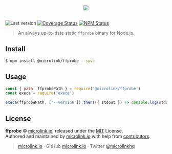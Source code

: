 <div align="center">
  <img src="https://cdn.microlink.io/logo/banner.png">
  <br>
  <br>
</div>


![Last version](https://img.shields.io/github/tag/microlinkhq/ffprobe.svg?style=flat-square)
[![Coverage Status](https://img.shields.io/coveralls/microlinkhq/ffprobe.svg?style=flat-square)](https://coveralls.io/github/microlinkhq/ffprobe)
[![NPM Status](https://img.shields.io/npm/dm/@microlink/ffprobe.svg?style=flat-square)](https://www.npmjs.org/@microlink/ffprobe)

> An always up-to-date static `ffprobe` binary for Node.js.

## Install

```bash
$ npm install @microlink/ffprobe --save
```

## Usage

```js
const { path: ffprobePath } = require('@microlink/ffprobe')
const execa = require('execa')

execa(ffprobePath, ['--version']).then(({ stdout }) => console.log(stdout))
```

## License

**ffprobe** © [microlink.io](https://microlink.io), released under the [MIT](https://github.com/microlinkhq/ffprobe/blob/master/LICENSE.md) License.<br>
Authored and maintained by [microlink.io](https://microlink.io) with help from [contributors](https://github.com/microlinkhq/ffprobe/contributors).

> [microlink.io](https://microlink.io) · GitHub [microlink.io](https://github.com/microlinkhq) · Twitter [@microlinkhq](https://twitter.com/microlinkhq)
